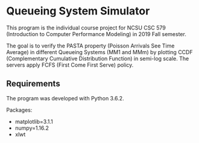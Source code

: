 # Queueing System Simulator

This program is the individual course project for NCSU CSC 579 (Introduction to Computer Performance Modeling) in 2019 Fall semester.

The goal is to verify the PASTA property (Poisson Arrivals See Time Average) in different Queueing Systems (MM1 and MMm) by plotting CCDF (Complementary Cumulative Distribution Function) in semi-log scale. The servers apply FCFS (First Come First Serve) policy.

## Requirements

The program was developed with Python 3.6.2.

Packages:

- matplotlib=3.1.1
- numpy=1.16.2
- xlwt
